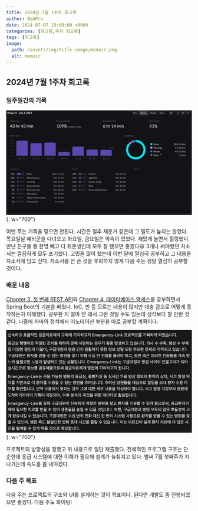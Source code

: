 ```yaml
---
title: 2024년 7월 1주차 회고록
author: BeAPro
date: 2024-07-07 19:00:00 +0900
categories: [회고록,주차 회고록]
tags: [회고록]
image:
  path: /assets/img/title-image/memoir.png
  alt: memoir
---
```

## **2024년 7월 1주차 회고록**

### 일주일간의 기록

![Desktop](/assets/img/memoir/2024-07-07-01.png){: w="700"}

이번 주는 기록을 믿으면 안된다. 시간은 얼추 채운거 같은데 그 밀도가 높지는 않았다. 목요일날 예비군을 다녀오고 화요일, 금요일은 약속이 있었다.
재밌게 놀면서 힐링했다. 만난 친구들 중 한명 빼고 다 취준생인데 모두 잘 됐으면 좋겠다😃
3개나 써야했던 자소서는 깔끔하게 모두 포기했다. 고민을 많이 했는데 이번 달에 열심히 공부하고 그 내용을 자소서에 담고 싶다.
자소서를 안 쓴 것을 후회하지 않게 다음 주는 정말 열심히 공부할 것이다.

### 배운 내용

[Chapter 3. 첫 번째 REST API](https://bea-pro.github.io/posts/springBoot3/)와 [Chapter 4. 데이터베이스 액세스](https://bea-pro.github.io/posts/springBoot4/)를 공부하면서 Spring Boot의 기본을 배웠다. IoC, 빈 등 모르는 내용이 많지만 대충 감으로 어떻게 동작하는지 이해했다. 공부한 지 얼마 안 돼서 그런 것일 수도 있는데 생각보다 할 만한 것 같다. 나중에 자바의 정석에서 어노테이션 부분을 따로 공부할 계획이다.

![Desktop](/assets/img/memoir/2024-07-07-02.png){: w="700"}

프로젝트의 방향성을 정했고 위 내용으로 일단 제출했다. 전체적인 프로그램 구조는 단순한데 응급 시스템에 대한 이해가 필요해 설계가 늦춰지고 있다. 벌써 7월 첫째주가 지나가는데 속도를 좀 내야겠다.


### 다음 주 목표

다음 주는 프로젝트의 구조와 UI를 설계하는 것이 목표이다. 된다면 개발도 좀 진행되었으면 좋겠다. 다음 주도 화이팅!







